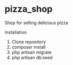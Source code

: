 # pizza_shop
Shop for selling delicious pizza

Installation
1. Clone repository
2. composer install
3. php artisan migrate
4. php artisan db:seed
